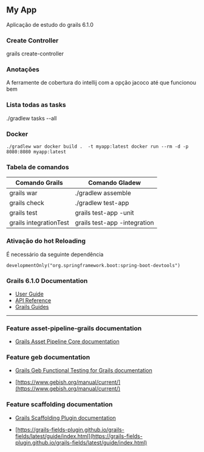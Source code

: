 ## My App 

Aplicação de estudo do grails 6.1.0

### Create Controller

grails create-controller

### Anotações

A ferramente de cobertura do intellij com a opção jacoco até que funcionou bem


### Lista todas as tasks

./gradlew tasks --all

### Docker

`
./gradlew war
docker build .  -t myapp:latest
docker run --rm -d -p 8080:8080 myapp:latest
`

### Tabela de comandos

| Comando Grails |Comando Gladew  |
|--|--|
|grails war  | ./gradlew assemble |
|grails check  | ./gradlew test-app |
|grails test  | grails test-app -unit |
|grails integrationTest  | grails test-app -integration |


### Ativação do hot Reloading

É necessário da seguinte dependência

`
developmentOnly("org.springframework.boot:spring-boot-devtools")
`



### Grails 6.1.0 Documentation

- [User Guide](https://docs.grails.org/6.1.0/guide/index.html)
- [API Reference](https://docs.grails.org/6.1.0/api/index.html)
- [Grails Guides](https://guides.grails.org/index.html)
---

### Feature asset-pipeline-grails documentation

- [Grails Asset Pipeline Core documentation](https://www.asset-pipeline.com/manual/)

### Feature geb documentation

- [Grails Geb Functional Testing for Grails documentation](https://github.com/grails3-plugins/geb#readme)

- [https://www.gebish.org/manual/current/](https://www.gebish.org/manual/current/)

### Feature scaffolding documentation

- [Grails Scaffolding Plugin documentation](https://grails.github.io/scaffolding/latest/groovydoc/)

- [https://grails-fields-plugin.github.io/grails-fields/latest/guide/index.html](https://grails-fields-plugin.github.io/grails-fields/latest/guide/index.html)